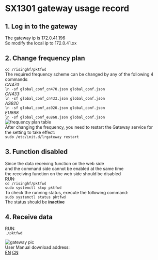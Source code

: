 # SX1301 gateway usage record

## 1. Log in to the gateway
The gateway ip is 172.0.41.196  
So modify the local ip to 172.0.41.xx  

## 2. Change frequency plan
`cd /risinghf/pktfwd`  
The required frequency scheme can be changed by any of the following 4 commands:  
*CN470*  
`ln -sf global_conf_cn470.json global_conf.json`  
*CN433*  
`ln -sf global_conf_cn433.json global_conf.json`  
*AS920*  
`ln -sf global_conf_as920.json global_conf.json`  
*EU868*  
`ln -sf global_conf_eu868.json global_conf.json`  
![frequency plan table](https://github.com/Alpha2Cool/sx1301GatewayCmd/blob/master/fpt.PNG)  
After changing the frequency, you need to restart the Gateway service for the setting to take effect:  
`sudo /etc/init.d/lrgateway restart`  

## 3. Function disabled
Since the data receiving function on the web side  
and the command side cannot be enabled at the same time  
the receiving function on the web side should be disabled  
RUN:  
`cd /risinghf/pktfwd`  
`sudo systemctl stop pktfwd`  
To check the running status, execute the following command:  
`sudo systemctl status pktfwd`  
The status should be **inactive**  

## 4. Receive data
RUN:  
`./pktfwd`  

![gateway pic](https://github.com/Alpha2Cool/sx1301GatewayCmd/blob/master/gw.PNG)  
User Manual download address:  
[EN](https://alpha2cool.lanzous.com/il4TFmy5pvc)
[CN](https://alpha2cool.lanzous.com/ihlZEmy5psj)
